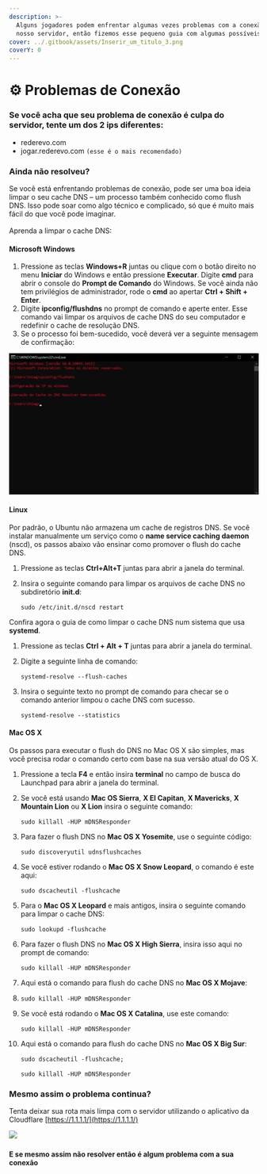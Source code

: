 ```yaml
---
description: >-
  Alguns jogadores podem enfrentar algumas vezes problemas com a conexão em
  nosso servidor, então fizemos esse pequeno guia com algumas possíveis soluções
cover: ../.gitbook/assets/Inserir_um_titulo_3.png
coverY: 0
---
```


# ⚙️ Problemas de Conexão

### Se você acha que seu problema de conexão é culpa do servidor, tente um dos 2 ips diferentes:

* rederevo.com
* jogar.rederevo.com `(esse é o mais recomendado)`

### Ainda não resolveu?

Se você está enfrentando problemas de conexão, pode ser uma boa ideia limpar o seu cache DNS – um processo também conhecido como flush DNS. Isso pode soar como algo técnico e complicado, só que é muito mais fácil do que você pode imaginar.\
\
Aprenda a limpar o cache DNS:

#### **Microsoft Windows**

1. Pressione as teclas **Windows+R** juntas ou clique com o botão direito no menu **Iniciar** do Windows e então pressione **Executar**. Digite **cmd** para abrir o console do **Prompt de Comando** do Windows.  Se você ainda não tem privilégios de administrador, rode o **cmd** ao apertar **Ctrl + Shift + Enter**.
2. Digite **ipconfig/flushdns** no prompt de comando e aperte enter. Esse comando vai limpar os arquivos de cache DNS do seu computador e redefinir o cache de resolução DNS.
3. Se o processo foi bem-sucedido, você deverá ver a seguinte mensagem de confirmação:

![](<../.gitbook/assets/image (2) (1) (1) (1) (1) (1) (1) (1).png>)

#### Linux <a href="#h-linux" id="h-linux"></a>

Por padrão, o Ubuntu não armazena um cache de registros DNS. Se você instalar manualmente um serviço como o **name service caching daemon** (nscd), os passos abaixo vão ensinar como promover o flush do cache DNS.

1. Pressione as teclas **Ctrl+Alt+T** juntas para abrir a janela do terminal.
2.  Insira o seguinte comando para limpar os arquivos de cache DNS no subdiretório **init.d**:

    ```
    sudo /etc/init.d/nscd restart
    ```

Confira agora o guia de como limpar o cache DNS num sistema que usa **systemd**.

1. Pressione as teclas **Ctrl + Alt + T** juntas para abrir a janela do terminal.
2.  Digite a seguinte linha de comando:

    ```
    systemd-resolve --flush-caches
    ```
3.  Insira o seguinte texto no prompt de comando para checar se o comando anterior limpou o cache DNS com sucesso.

    ```
    systemd-resolve --statistics
    ```

#### Mac OS X <a href="#h-mac-os-x" id="h-mac-os-x"></a>

Os passos para executar o flush do DNS no Mac OS X são simples, mas você precisa rodar o comando certo com base na sua versão atual do OS X.

1. Pressione a tecla **F4** e então insira **terminal** no campo de busca do Launchpad para abrir a janela do terminal.
2.  Se você está usando **Mac OS Sierra**, **X El Capitan**, **X Mavericks**, **X Mountain Lion** ou **X Lion** insira o seguinte comando:

    ```
    sudo killall -HUP mDNSResponder
    ```
3.  Para fazer o flush DNS no **Mac OS X Yosemite**, use o seguinte código:

    ```
    sudo discoveryutil udnsflushcaches
    ```
4.  Se você estiver rodando o **Mac OS X Snow Leopard**, o comando é este aqui:

    ```
    sudo dscacheutil -flushcache
    ```
5.  Para o **Mac OS X Leopard** e mais antigos, insira o seguinte comando para limpar o cache DNS:

    ```
    sudo lookupd -flushcache
    ```
6.  Para fazer o flush DNS no **Mac OS X High Sierra**, insira isso aqui no prompt de comando:

    ```
    sudo killall -HUP mDNSResponder
    ```
7. Aqui está o comando para flush do cache DNS no **Mac OS X Mojave**:
8. ```
   sudo killall -HUP mDNSResponder
   ```
9.  Se você está rodando o **Mac OS X Catalina**, use este comando:

    ```
    sudo killall -HUP mDNSResponder
    ```
10. Aqui está o comando para flush do cache DNS no **Mac OS X Big Sur**:

    ```
    sudo dscacheutil -flushcache;
    ```

    ```
    sudo killall -HUP mDNSResponder
    ```

### Mesmo assim o problema continua?

Tenta deixar sua rota mais limpa com o servidor utilizando o aplicativo da Cloudflare [https://1.1.1.1/](https://1.1.1.1/)

&#x20;                                                 ![](<../.gitbook/assets/image (1) (1) (2) (1) (1).png>)

#### E se mesmo assim não resolver então é algum problema com a sua conexão
